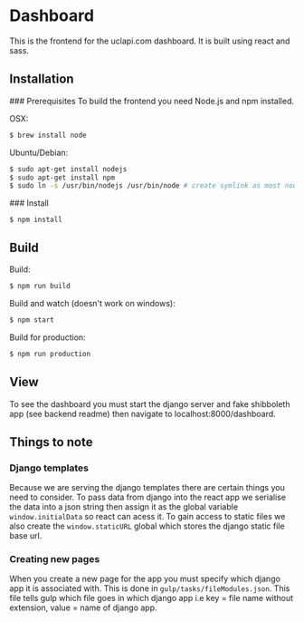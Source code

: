 # Dashboard

This is the frontend for the uclapi.com dashboard. It is built using react and sass.

## Installation

### Prerequisites 
To build the frontend you need Node.js and npm installed. 

OSX:
``` Bash
$ brew install node
```

Ubuntu/Debian:
``` Bash
$ sudo apt-get install nodejs
$ sudo apt-get install npm
$ sudo ln -s /usr/bin/nodejs /usr/bin/node # create symlink as most nodejs tools use the name node to execute
```

### Install

```
$ npm install
```

## Build
Build:
``` Bash
$ npm run build
```

Build and watch (doesn't work on windows):
``` Bash
$ npm start
```

Build for production:
``` Bash
$ npm run production
```

## View
To see the dashboard you must start the django server and fake shibboleth app (see backend readme) then navigate to localhost:8000/dashboard. 

## Things to note

### Django templates
Because we are serving the django templates there are certain things you need to consider. To pass data from django into the react app we serialise 
the data into a json string then assign it as the global variable `window.initialData` so react can acess it. To gain access to static files 
we also create the `window.staticURL` global which stores the django static file base url.

### Creating new pages
When you create a new page for the app you must specify which django app it is associated with. This is done in `gulp/tasks/fileModules.json`.
This file tells gulp which file goes in which django app i.e key = file name without extension, value = name of django app.
